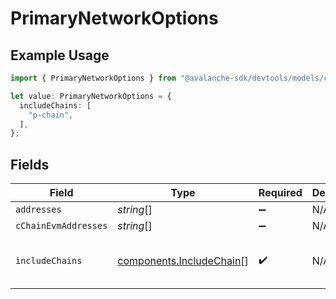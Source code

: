 # PrimaryNetworkOptions

## Example Usage

```typescript
import { PrimaryNetworkOptions } from "@avalanche-sdk/devtools/models/components";

let value: PrimaryNetworkOptions = {
  includeChains: [
    "p-chain",
  ],
};
```

## Fields

| Field                                                                | Type                                                                 | Required                                                             | Description                                                          | Example                                                              |
| -------------------------------------------------------------------- | -------------------------------------------------------------------- | -------------------------------------------------------------------- | -------------------------------------------------------------------- | -------------------------------------------------------------------- |
| `addresses`                                                          | *string*[]                                                           | :heavy_minus_sign:                                                   | N/A                                                                  |                                                                      |
| `cChainEvmAddresses`                                                 | *string*[]                                                           | :heavy_minus_sign:                                                   | N/A                                                                  |                                                                      |
| `includeChains`                                                      | [components.IncludeChain](../../models/components/includechain.md)[] | :heavy_check_mark:                                                   | N/A                                                                  | [<br/>"p-chain"<br/>]                                                |